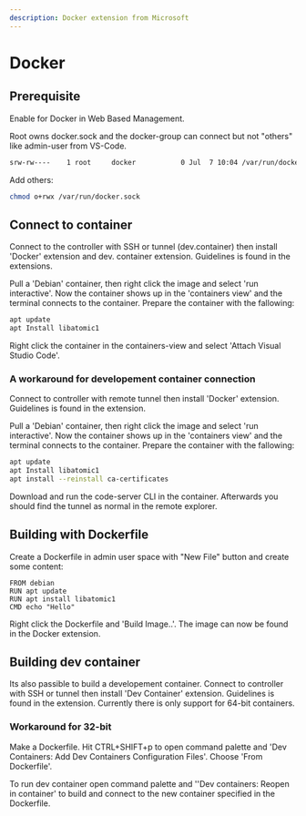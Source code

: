 ```yaml
---
description: Docker extension from Microsoft
---
```


# Docker

## Prerequisite

Enable for Docker in Web Based Management.

Root owns docker.sock and the docker-group can connect but not "others" like admin-user from VS-Code.

```bash
srw-rw----    1 root     docker           0 Jul  7 10:04 /var/run/docker.sock
```

Add others:

```bash
chmod o+rwx /var/run/docker.sock
```

## Connect to container

Connect to the controller with SSH or tunnel (dev.container) then install 'Docker' extension and dev. container extension. Guidelines is found in the extensions.&#x20;

Pull a 'Debian' container, then right click the image and select 'run interactive'. Now the container shows up in the 'containers view' and the terminal connects to the container. Prepare the container with the fallowing:

```bash
apt update
apt Install libatomic1
```

Right click the container in the containers-view and select 'Attach Visual Studio Code'.&#x20;

### A workaround for developement container connection

Connect to controller with remote tunnel then install 'Docker' extension. Guidelines is found in the extension.&#x20;

Pull a 'Debian' container, then right click the image and select 'run interactive'. Now the container shows up in the 'containers view' and the terminal connects to the container. Prepare the container with the fallowing:

```bash
apt update
apt Install libatomic1
apt install --reinstall ca-certificates
```

Download and run the code-server CLI in the container. Afterwards you should find the tunnel as normal in the remote explorer.

## Building with Dockerfile

Create a Dockerfile in admin user space with "New File" button and create some content:

```docker
FROM debian
RUN apt update
RUN apt install libatomic1
CMD echo "Hello"
```

Right click the Dockerfile and 'Build Image..'. The image can now be found in the Docker extension.

## Building dev container

Its also passible to build a developement container. Connect to controller with SSH or tunnel then install 'Dev Container' extension. Guidelines is found in the extension. Currently there is only support for 64-bit containers.

### Workaround for 32-bit

Make a Dockerfile. Hit CTRL+SHIFT+p to open command palette and 'Dev Containers: Add Dev Containers Configuration Files'.  Choose 'From Dockerfile'.

To run dev container open command palette and ''Dev containers: Reopen in container' to build and connect to the new container specified in the Dockerfile.





